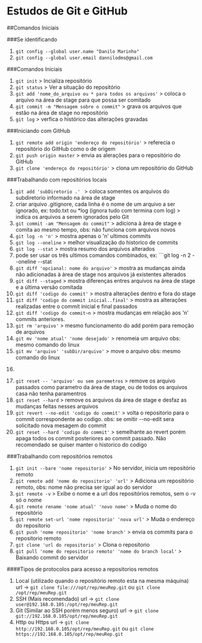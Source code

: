 # Estudos de Git e GitHub
##Comandos Iniciais

###Se identificando
1. ```git config --global user.name "Danilo Marinho"```
2. ```git config --global user.email dannilodms@gmail.com```

###Comandos Iniciais 
1. ```git init``` > Incializa repositório
2. ```git status``` > Ver a situação do repositório
3. ```git add 'nome_do_arquivo ou * para todos os arquivos'``` > coloca o arquivo na área de stage para que possa ser comitado
4. ```git commit -m "Mensagem sobre o commit"``` > grava os arquivos que estão na área de stage no repositório
3. ```git log``` > verfica o histórico das alterações gravadas

###Iniciando com GitHub
1. ```git remote add origin 'endereço do repositório'``` > referecia o repositório do GitHub como o de origem
2. ```git push origin master``` > envia as alerações para o repositório do GitHub
3. ```git clone 'endereço do repositório'``` > clona um repositório do GitHub

###Trabalhando com repositórios locais
1. ```git add 'subDiretorio .' ``` > coloca somentes os arquivos do subdiretorio informado na área de stage
2. criar arquivo .gitignore, cada linha é o nome de um arquivo a ser ignorado, ex: todo.txt ou *log (ignora tudo com termina com log) > indica os arquivos a serem ignorados pelo Git
3. ```git commit -am "Mensagem do commit"``` > adiciona à área de stage e comita ao mesmo tempo, obs: não funciona com arquivos novos
3. ```git log -n 'n'``` > mostra apenas o 'n' ultimos commits
4. ```git log --oneline``` > melhor visualização do historico de commits
5. ```git log --stat``` > mostra resumo dos arquivos alterados
6. pode ser usar os três ultimos comandos combinados, ex: ```git log -n 2 --oneline --stat
7. ```git diff 'opcianal: nome do arquivo'``` > mostra as mudanças ainda não adicionadas à área de stage nos arquivos já existentes alterados
8. ```git diff --staged``` > mostra diferenças entres arquivos na área de stage e a última versão comitada
9. ```git diff 'codigo do commit'``` > mostra alterações dentro e fora do stage
10. ```git diff 'codigo do commit inicial..final'``` > mostra as alterações realizadas entre o commit inicial e final passados
11. ```git diff 'codigo do commit~n``` > mostra mudanças em relação aos 'n' commits anteriores.
12. ```git rm 'arquivo'``` > mesmo funcionamento do add porém para remoção de arquivos
13. ```git mv 'nome atual' 'nome desejado'``` > renomeia um arquivo obs: mesmo comando do linux
14. ```git mv 'arquivo' 'subDir/arquivo'``` > move o arquivo obs: mesmo comando do linux
15. ```git checkout -- 'arquivo' > desfaz as alterações que não estão na área de stage no arquivo
16. ```git reset -- 'arquivo' ou sem paremetros``` > remove os arquivo passados como parametro da área de stage, ou de todos os arquivos casa não tenha paramentros
17. ```git reset --hard``` > remove os arquivos da área de stage e desfaz as mudanças feitas nesses arquivos
18. ```git revert --no-edit 'codigo do commit'``` > volta o repositorio para o commit correspondente ao codigo. obs: se omitir --no-edit sera solicitado nova mesagem do commit
19. ```git reset --hard 'codigo do commit'``` > semelhante ao revert porém apaga todos os commit posteriores ao commit passado. Não recomendado se quiser manter o historico do codigo

###Trabalhando com repositórios remotos
1. ```git init --bare 'nome repositorio'``` > No servidor, inicia um repositório remoto
2. ```git remote add 'nome do repositorio' 'url'``` > Adiciona um repositório remoto, obs: nome não precisa ser igual ao do servidor
3. ```git remote -v``` > Exibe o nome e a url dos repositórios remotos, sem o -v só o nome
4. ```git remote rename 'nome atual' 'novo nome'``` > Muda o nome do repositório
5. ```git remote set-url 'nome repositorio' 'nova url'``` > Muda o endereço do repositorio
6. ```git push 'nome repositorio' 'nome branch'``` > envia os commits para o repositorio remoto
7. ```git clone 'url do repositorio'``` > Clona o repositorio
8. ```git pull 'nome do repositorio remoto' 'nome do branch local'``` > Baixando commit do servidor

####Tipos de protocolos para acesso a repositorios remotos
1. Local (utilizado quando o repositório remoto esta na mesma máquina) url -> ```git clone file:///opt/rep/meuRep.git``` ou ```git clone /opt/rep/meuRep.git```
2. SSH (Mais recomendado) url -> ```git clone user@192.168.0.105:/opt/rep/meuRep.git```
3. Git (Similar ao SSH porém menos seguro) url -> ```git clone git://192.168.0.105/opt/rep/meuRep.git``` 
4. Http ou Https url -> ```git clone http://192.168.0.105/opt/rep/meuRep.git``` ou ```git clone https://192.168.0.105/opt/rep/meuRep.git```


